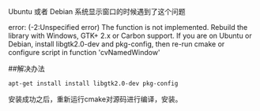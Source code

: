 ﻿---
layout: post
tags: [OpenCV]
comments: true
---

Ubuntu 或者 Debian 系统显示窗口的时候遇到了这个问题

error: (-2:Unspecified error) The function is not implemented. Rebuild the library with Windows, GTK+ 2.x or Carbon support. If you are on Ubuntu or Debian, install libgtk2.0-dev and pkg-config, then re-run cmake or configure script in function 'cvNamedWindow'

##解决办法
```shell
apt-get install install libgtk2.0-dev pkg-config
```
安装成功之后，重新运行cmake对源码进行编译，安装。
